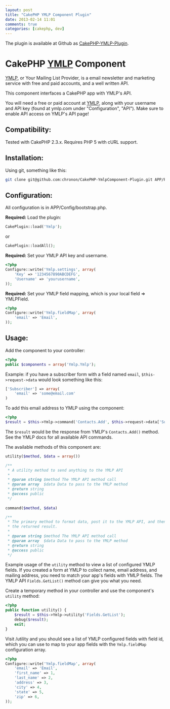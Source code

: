 ```yaml
---
layout: post
title: "CakePHP YMLP Component Plugin"
date: 2013-02-14 11:01
comments: true
categories: [cakephp, dev]
---
```


The plugin is available at Github as [CakePHP-YMLP-Plugin](https://github.com/chronon/CakePHP-YMLP-Plugin).

CakePHP [YMLP](http://www.ymlp.com/) Component
==============================================

[YMLP](http://www.ymlp.com/), or Your Mailing List Provider, is a email newsletter and marketing
service with free and paid accounts, and a well written API.

This component interfaces a CakePHP app with YMLP's API.  

You will need a free or paid account at [YMLP](http://www.ymlp.com/), along with your username and 
API key (found at ymlp.com under "Configuration", "API"). Make sure to enable API access on YMLP's 
API page! 

Compatibility:
--------------

Tested with CakePHP 2.3.x. Requires PHP 5 with cURL support.

Installation:
-------------

Using git, something like this:

```sh
git clone git@github.com:chronon/CakePHP-YmlpComponent-Plugin.git APP/Plugin/Ymlp  
```

Configuration:
--------------

All configuration is in APP/Config/bootstrap.php.

**Required:** Load the plugin:

```php
CakePlugin::load('Ymlp');
```
or 

```php
CakePlugin::loadAll();
```

**Required:** Set your YMLP API key and username. 

```php
<?php
Configure::write('Ymlp.settings', array(
	'Key' => '1234567890ABCDEFG',
	'Username' => 'yourusername',
));
```

**Required:** Set your YMLP field mapping, which is your local field => YMLPField. 

```php
<?php
Configure::write('Ymlp.fieldMap', array(
	'email' => 'Email',
));
```

Usage:
------

Add the component to your controller:

```php
<?php
public $components = array('Ymlp.Ymlp');
```

Example: if you have a subscriber form with a field named `email`, `$this->request->data` would look 
something like this:

```php
['Subscriber'] => array(
	'email' => 'some@email.com'
)
```

To add this email address to YMLP using the component:

```php
<?php
$result = $this->Ymlp->command('Contacts.Add', $this->request->data['Subscriber']);
```
	
The `$result` would be the response from YMLP's `Contacts.Add()` method. See the YMLP docs for all
available API commands. 

The available methods of this component are:

```php
utility($method, $data = array())

/**
 * A utility method to send anything to the YMLP API
 *
 * @param string $method The YMLP API method call
 * @param array  $data Data to pass to the YMLP method
 * @return string
 * @access public
 */
 
command($method, $data)

/**
 * The primary method to format data, post it to the YMLP API, and then format
 * the returned result.
 *
 * @param string $method The YMLP API method call
 * @param array  $data Data to pass to the YMLP method
 * @return string
 * @access public
 */
``` 

Example usage of the `utility` method to view a list of configured YMLP fields. If you created
a form at YMLP to collect name, email address, and mailing address, you need to match your app's
fields with YMLP fields. The YMLP API `Fields.GetList()` method can give you what you need. 

Create a temporary method in your controller and use the component's `utility` method:

```php
<?php
public function utility() {
	$result = $this->Ymlp->utility('Fields.GetList');
	debug($result);
	exit;
}
```

Visit /utility and you should see a list of YMLP configured fields with field id, which you can use 
to map to your app fields with the `Ymlp.fieldMap` configuration array. 

```php
<?php
Configure::write('Ymlp.fieldMap', array(
	'email' => 'Email',
	'first_name' => 1,
	'last_name' => 2,
	'address' => 3,
	'city' => 4,
	'state' => 5,
	'zip' => 6,
));
```
